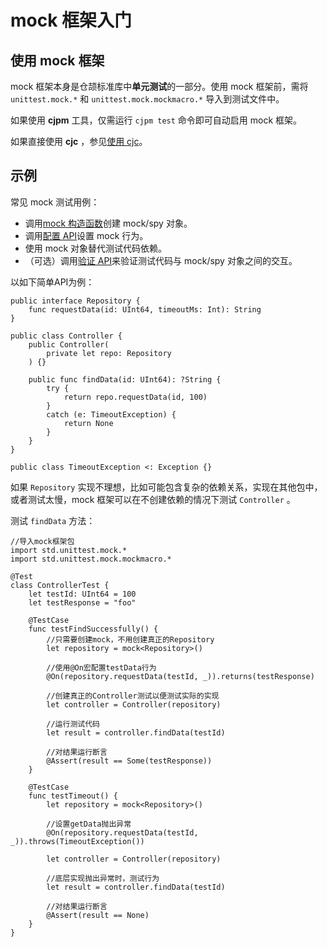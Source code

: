# mock 框架入门

## 使用 mock 框架

mock 框架本身是仓颉标准库中**单元测试**的一部分。使用 mock 框架前，需将 `unittest.mock.*` 和 `unittest.mock.mockmacro.*` 导入到测试文件中。

如果使用 **cjpm** 工具，仅需运行 `cjpm test` 命令即可自动启用 mock 框架。

如果直接使用 **cjc** ，参见[使用 cjc](./mock_framework_basics.md#使用-cjc-编译)。

## 示例

常见 mock 测试用例：

* 调用[mock 构造函数](./mock_framework_basics.md#创建-mock-对象)创建 mock/spy 对象。
* 调用[配置 API](./mock_framework_basics.md#配置-api)设置 mock 行为。
* 使用 mock 对象替代测试代码依赖。
* （可选）调用[验证 API](./mock_framework_verification.md#mock-框架验证-api)来验证测试代码与 mock/spy 对象之间的交互。

以如下简单API为例：

<!--compile-->
```cangjie
public interface Repository {
    func requestData(id: UInt64, timeoutMs: Int): String
}

public class Controller {
    public Controller(
        private let repo: Repository
    ) {}

    public func findData(id: UInt64): ?String {
        try {
            return repo.requestData(id, 100)
        }
        catch (e: TimeoutException) {
            return None
        }
    }
}

public class TimeoutException <: Exception {}
```

如果 `Repository` 实现不理想，比如可能包含复杂的依赖关系，实现在其他包中，或者测试太慢，mock 框架可以在不创建依赖的情况下测试 `Controller` 。

测试 `findData` 方法：

```cangjie
//导入mock框架包
import std.unittest.mock.*
import std.unittest.mock.mockmacro.*

@Test
class ControllerTest {
    let testId: UInt64 = 100
    let testResponse = "foo"

    @TestCase
    func testFindSuccessfully() {
        //只需要创建mock，不用创建真正的Repository
        let repository = mock<Repository>()

        //使用@On宏配置testData行为
        @On(repository.requestData(testId, _)).returns(testResponse)

        //创建真正的Controller测试以便测试实际的实现
        let controller = Controller(repository)

        //运行测试代码
        let result = controller.findData(testId)

        //对结果运行断言
        @Assert(result == Some(testResponse))
    }

    @TestCase
    func testTimeout() {
        let repository = mock<Repository>()

        //设置getData抛出异常
        @On(repository.requestData(testId, _)).throws(TimeoutException())

        let controller = Controller(repository)

        //底层实现抛出异常时，测试行为
        let result = controller.findData(testId)

        //对结果运行断言
        @Assert(result == None)
    }
}
```
